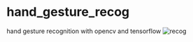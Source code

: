 # hand_gesture_recog
hand gesture recognition with opencv and tensorflow
![recog](file:///D:/DE%20project/sample_img.JPG)
